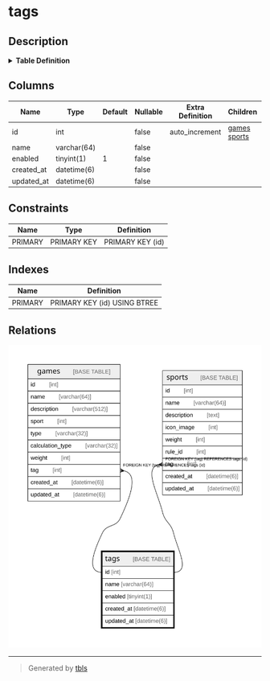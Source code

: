 # tags

## Description

<details>
<summary><strong>Table Definition</strong></summary>

```sql
CREATE TABLE `tags` (
  `id` int NOT NULL AUTO_INCREMENT,
  `name` varchar(64) NOT NULL,
  `enabled` tinyint(1) NOT NULL DEFAULT '1',
  `created_at` datetime(6) NOT NULL,
  `updated_at` datetime(6) NOT NULL,
  PRIMARY KEY (`id`)
) ENGINE=InnoDB DEFAULT CHARSET=utf8mb4 COLLATE=utf8mb4_0900_ai_ci
```

</details>

## Columns

| Name | Type | Default | Nullable | Extra Definition | Children | Parents | Comment |
| ---- | ---- | ------- | -------- | ---------------- | -------- | ------- | ------- |
| id | int |  | false | auto_increment | [games](games.md) [sports](sports.md) |  |  |
| name | varchar(64) |  | false |  |  |  |  |
| enabled | tinyint(1) | 1 | false |  |  |  |  |
| created_at | datetime(6) |  | false |  |  |  |  |
| updated_at | datetime(6) |  | false |  |  |  |  |

## Constraints

| Name | Type | Definition |
| ---- | ---- | ---------- |
| PRIMARY | PRIMARY KEY | PRIMARY KEY (id) |

## Indexes

| Name | Definition |
| ---- | ---------- |
| PRIMARY | PRIMARY KEY (id) USING BTREE |

## Relations

![er](tags.svg)

---

> Generated by [tbls](https://github.com/k1LoW/tbls)
